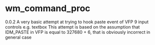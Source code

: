 
# wm_command_proc

0.0.2
A very basic attempt at trying to hook paste event of VFP 9 input controls e.g. textbox
This attempt is based on the assumption that IDM_PASTE in VFP is equal to 327680 + 6, that is obviously incorrect in general case
